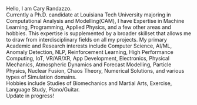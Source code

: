 Hello, I am Cary Randazzo. 
<br>
Currently a Ph.D. candidate at Louisiana Tech University majoring in Computational Analysis and Modelling(CAM), I have Expertise in Machine Learning, Programming, Applied Physics, and a few other areas and hobbies. This expertise is supplemented by a broader skillset that allows me to draw from interdisciplinary fields on all my projects. My primary Academic and Research interests include Computer Science, AI/ML, Anomaly Detection, NLP, Reinforcement Learning, High Performance Computing, IoT, VR/AR/XR, App Development, Electronics, Physical Mechanics, Atmospheric Dynamics and Forecast Modelling, Particle Physics, Nuclear Fusion, Chaos Theory, Numerical Solutions, and various types of Simulation domains. 
<br>
Hobbies include Studies of Biomechanics and Martial Arts, Exercise, Language Study, Piano/Guitar.
<br>
Update in progress!
